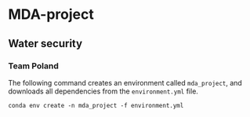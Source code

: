 # MDA-project

## Water security
### Team Poland

The following command creates an environment called `mda_project`, and downloads all dependencies from the `environment.yml` file.
```
conda env create -n mda_project -f environment.yml
```